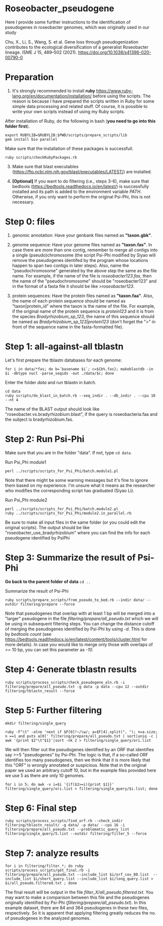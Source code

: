 # Roseobacter_pseudogene

Here I provide some further instructions to the identification of pseudogenes in roseobacter genomes, which was originally used in our study 

Chu, X., Li, S., Wang, S. et al. Gene loss through pseudogenization contributes to the ecological diversification of a generalist Roseobacter lineage. ISME J 15, 489–502 (2021). https://doi.org/10.1038/s41396-020-00790-0


# Preparation
1. It's strongly recommended to install **ruby** https://www.ruby-lang.org/en/documentation/installation/ before using the scripts. The reason is because I have prepared the scripts written in Ruby for some simple data processing and related stuff. Of course, it is possible to write your own scripts instead of using my Ruby scripts.

After installation of Ruby, do the following in bash (**you need to go into this folder first**).
```
export RUBYLIB=$RUBYLIB:$PWD/scripts/prepare_scripts/lib
gem install bio parallel
```

Make sure that the installation of these packages is successfull.
```
ruby scripts/checkRubyPackages.rb
```

3. Make sure that blast executables (https://ftp.ncbi.nlm.nih.gov/blast/executables/LATEST/) are installed.

4. **[Optional]** If you want to do filtering (i.e., steps 3-6), make sure that bedtools (https://bedtools.readthedocs.io/en/latest/) is successfully installed and its path is added to the environment variable *PATH*. Otherwise, if you only want to perform the original Psi-Phi, this is not necessary.


# Step 0: files
1. genomic annotation: Have your genbank files named as **"taxon.gbk"**.

2. genome sequence: Have your genome files named as **"taxon.fas"**. In case there are more than one contig, remember to merge all contigs into a single (pseudo)chromosome (the script Psi-Phi modified by Siyao will remove the pseudogenes identifed by the program whose locations happen to span two contigs in later steps). Also, name the "pseudochromosome" generated by the above step the same as the file name. For example, if the name of the file is *roseobacter123.fas*, then the name of the "pseudochromosome" should be "roseobacter123" and in the format of a fasta file it should be like *>roseobacter123*.

3. protein sequences: Have the protein files named as **"taxon.faa"**. Also, the name of each protein sequence should be named as "taxon|protein_id" where the taxon is the name of the file. For example, if the original name of the protein sequence is *protein123* and it is from the species *Bradyrhizobium_sp_123*, the name of this sequence should be named as *Bradyrhizobium_sp_123|protein123* (don't forget the ">" in front of the sequence name in the fasta-formatted file).


# Step 1: all-against-all tblastn
Let's first prepare the tblastn databases for each genome:
```
for i in data/*fas; do b=`basename $i`; c=${b%.fas}; makeblastdb -in $i -dbtype nucl -parse_seqids -out ./data/$c; done
```

Enter the folder *data* and run tblastn in batch.
```
cd data
ruby scripts/do_blast_in_batch.rb --seq_indir . --db_indir . --cpu 10 --nt 4
```
The name of the BLAST output should look like "roseobacter.vs.bradyrhizobium.blast", if the query is roseobacteria.faa and the subject is bradyrhizobium.fas.


# Step 2: Run Psi-Phi
Make sure that you are in the folder "data". If not, type ```cd data```.

Run Psi_Phi module1
```
perl ../scripts/scripts_for_Psi_Phi/batch.module1.pl
```

Note that there might be some warning messages but it's fine to ignore them based on my experience. I'm unsure what it means as the researcher who modifies the corresponding script has graduated (Siyao Li).

Run Psi_Phi module2
```
perl ../scripts/scripts_for_Psi_Phi/batch.module2.pl
ruby ../scripts/scripts_for_Psi_Phi/module2.in_parallel.rb
```

Be sure to make all input files in the same folder (or you could edit the original scripts). The output should be like "roseobacter_use_bradyrhizobium" where you can find the info for each pseudogene identified by PsiPhi


# Step 3: Summarize the result of Psi-Phi
**Go back to the parent folder of data**
```cd ..```

Summarize the result of Psi-Phi
```
ruby scripts/prepare_scripts/from_pseudo_to_bed.rb --indir data/ --outdir filtering/prepare --force
```
Note that pseudogenes that overlap with at least 1 bp will be merged into a "larger" pseudogene in the file *filtering/prepare/all_pseudo.txt* which we will be using in subsequent filtering steps. You can change the distance cutoff of merging the pseudogenes identified by Psi-Phi by using *-d*. This is done by *bedtools count* (see https://bedtools.readthedocs.io/en/latest/content/tools/cluster.html for more details). In case you would like to merge only those with overlaps of >= 10 bp, you can set this parameter as *-10*.


# Step 4: Generate tblastn results
```
ruby scripts/process_scripts/check_pseudogene_aln.rb -i filtering/prepare/all_pseudo.txt -g data -p data --cpu 12 --outdir filtering/tblastn_result --force
```


# Step 5: Further filtering
```
mkdir filtering/single_query

ruby -F"\t" -alne 'next if $F[0]!~/\w/; a=$F[4].split(", "); n=a.size; n ==1 and puts a[0]' filtering/prepare/all_pseudo.txt | sort|uniq -c | awk '{print $2"\t"$1}'|sort -nk 2 > filtering/single_query/ori.list
```

We will then filter out the pseudogenes identified by an ORF that identifies say >=5 "pseudogenes" by Psi-Phi. The logic is that, if a so-called ORF identifies too many pseudogenes, then we think that it is more likely that this "ORF" is wrongly annotated or suspicious. Note that in the original paper we used an arbitrary cutoff 10, but in the example files provided here we use 5 as there are only 10 genomes.
```
for i in 5; do awk -v i=$i '{if($2>=i){print $1}}' filtering/single_query/ori.list > filtering/single_query/$i.list; done
```


# Step 6: Final step
```
ruby scripts/process_scripts/find_orf.rb --check_indir filtering/tblastn_result/ -g data/ -p data/ --cpu 16 -i filtering/prepare/all_pseudo.txt --problematic_query_list filtering/single_query/5.list --outdir filtering/filter_5 --force
```


# Step 7: analyze results
```
for i in filtering/filter_*; do ruby scripts/process_scripts/get_final.rb -i filtering/prepare/all_pseudo.txt --include_list $i/orf_cov_80.list  --include_list $i/short_query.list --include_list $i/long_query.list > $i/all_pseudo.filtered.txt ; done
```
The final result will be output in the file *filter_X/all_pseudo.filtered.txt*. You may want to make a comparison between this file and the pseudogenes originally identified by Psi-Phi (*filtering/prepare/all_pseudo.txt*). In this example dataset, there are 84 and 364 pseudogenes in these two files, respectively. So it is apparent that applying filtering greatly reduces the no. of pseudogenes in the analyzed genomes.

